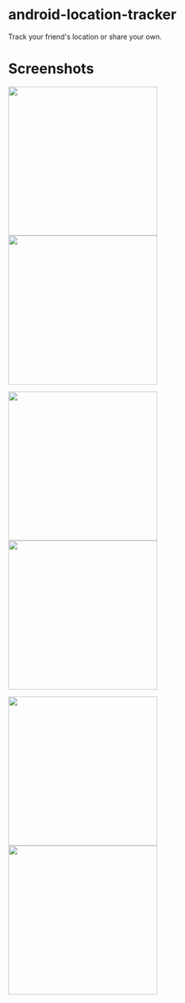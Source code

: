 # android-location-tracker
Track your friend's location or share your own.

# Screenshots
<span><img src="https://user-images.githubusercontent.com/66782780/152691391-90b6dea2-b23a-4ced-8c21-72318adce44d.png" width="300"></span>
<img src="https://user-images.githubusercontent.com/66782780/152691979-f233f13d-517e-4ee4-bb13-d00003c543ea.png" width="300">

<span><img src="https://user-images.githubusercontent.com/66782780/152692058-f80358c3-7d54-4864-bea4-c37aa127ba03.png" width="300"></span>
<img src="https://user-images.githubusercontent.com/66782780/152692183-0cd476be-add9-4aaa-b23c-823af55e0bb9.png" width="300">

<span><img src="https://user-images.githubusercontent.com/66782780/152692228-bcff4119-0680-44fe-8773-c903b57c0a17.png" width="300"></span>
<img src="https://user-images.githubusercontent.com/66782780/152692244-1a495716-152a-4063-81f5-74018e3d866e.png" width="300">
